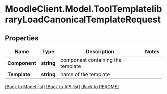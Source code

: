 # MoodleClient.Model.ToolTemplatelibraryLoadCanonicalTemplateRequest

## Properties

Name | Type | Description | Notes
------------ | ------------- | ------------- | -------------
**Component** | **string** | component containing the template | 
**Template** | **string** | name of the template | 

[[Back to Model list]](../README.md#documentation-for-models) [[Back to API list]](../README.md#documentation-for-api-endpoints) [[Back to README]](../README.md)

